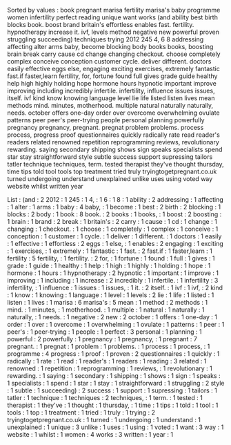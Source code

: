 Sorted by values :
book pregnant marisa fertility marisa's baby programme women infertility perfect reading unique want works (and ability best birth blocks book. boost brand britain's effortless enables fast. fertility. hypnotherapy increase it. ivf, levels method negative new powerful proven struggling succeeding) techniques trying 2012 245 4, 6 8 addressing affecting alter arms baby, become blocking body books books, boosting brain break carry cause cd change changing checkout. choose completely complex conceive conception customer cycle. deliver different. doctors easily effective eggs else, engaging exciting exercises, extremely fantastic fast.if faster,learn fertility, for, fortune found full gives grade guide healthy help high highly holding hope hormone hours hypnotic important improve improving including incredibly infertile. infertility, influence issues issues, itself. ivf kind know knowing language level lie life listed listen lives mean methods mind. minutes, motherhood. multiple natural naturally naturally, needs. october offers one-day order over overcome overwhelming ovulate patterns peer peer's peer-trying people personal planning powerfully pregnancy pregnancy, pregnant. pregnat problem problems. process process, progress proof questionnaires quickly radically rate read reader's readers related renowned repetition reprogramming reviews, revolutionary rewarding. saying secondary shipping shows sign speaks specialists spend star stay straightforward style subtle success support supressing tailors tatler technique techniques, term. tested therapist they've thought thursday, time tips told tool tools top treatment tried truly tryingtogetpregnant.co.uk turned undergoing understand unexplained unlike uses using voted way website whilst written year 

List :
(and : 2
2012 : 1
245 : 1
4, : 1
6 : 1
8 : 1
ability : 2
addressing : 1
affecting : 1
alter : 1
arms : 1
baby : 4
baby, : 1
become : 1
best : 2
birth : 2
blocking : 1
blocks : 2
body : 1
book : 8
book. : 2
books : 1
books, : 1
boost : 2
boosting : 1
brain : 1
brand : 2
break : 1
britain's : 2
carry : 1
cause : 1
cd : 1
change : 1
changing : 1
checkout. : 1
choose : 1
completely : 1
complex : 1
conceive : 1
conception : 1
customer : 1
cycle. : 1
deliver : 1
different. : 1
doctors : 1
easily : 1
effective : 1
effortless : 2
eggs : 1
else, : 1
enables : 2
engaging : 1
exciting : 1
exercises, : 1
extremely : 1
fantastic : 1
fast. : 2
fast.if : 1
faster,learn : 1
fertility : 5
fertility, : 1
fertility. : 2
for, : 1
fortune : 1
found : 1
full : 1
gives : 1
grade : 1
guide : 1
healthy : 1
help : 1
high : 1
highly : 1
holding : 1
hope : 1
hormone : 1
hours : 1
hypnotherapy : 2
hypnotic : 1
important : 1
improve : 1
improving : 1
including : 1
increase : 2
incredibly : 1
infertile. : 1
infertility : 3
infertility, : 1
influence : 1
issues : 1
issues, : 1
it. : 2
itself. : 1
ivf : 1
ivf, : 2
kind : 1
know : 1
knowing : 1
language : 1
level : 1
levels : 2
lie : 1
life : 1
listed : 1
listen : 1
lives : 1
marisa : 6
marisa's : 5
mean : 1
method : 2
methods : 1
mind. : 1
minutes, : 1
motherhood. : 1
multiple : 1
natural : 1
naturally : 1
naturally, : 1
needs. : 1
negative : 2
new : 2
october : 1
offers : 1
one-day : 1
order : 1
over : 1
overcome : 1
overwhelming : 1
ovulate : 1
patterns : 1
peer : 1
peer's : 1
peer-trying : 1
people : 1
perfect : 3
personal : 1
planning : 1
powerful : 2
powerfully : 1
pregnancy : 1
pregnancy, : 1
pregnant : 7
pregnant. : 1
pregnat : 1
problem : 1
problems. : 1
process : 1
process, : 1
programme : 4
progress : 1
proof : 1
proven : 2
questionnaires : 1
quickly : 1
radically : 1
rate : 1
read : 1
reader's : 1
readers : 1
reading : 3
related : 1
renowned : 1
repetition : 1
reprogramming : 1
reviews, : 1
revolutionary : 1
rewarding. : 1
saying : 1
secondary : 1
shipping : 1
shows : 1
sign : 1
speaks : 1
specialists : 1
spend : 1
star : 1
stay : 1
straightforward : 1
struggling : 2
style : 1
subtle : 1
succeeding) : 2
success : 1
support : 1
supressing : 1
tailors : 1
tatler : 1
technique : 1
techniques : 2
techniques, : 1
term. : 1
tested : 1
therapist : 1
they've : 1
thought : 1
thursday, : 1
time : 1
tips : 1
told : 1
tool : 1
tools : 1
top : 1
treatment : 1
tried : 1
truly : 1
trying : 2
tryingtogetpregnant.co.uk : 1
turned : 1
undergoing : 1
understand : 1
unexplained : 1
unique : 3
unlike : 1
uses : 1
using : 1
voted : 1
want : 3
way : 1
website : 1
whilst : 1
women : 4
works : 3
written : 1
year : 1
